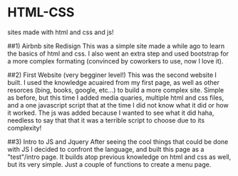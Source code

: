 HTML-CSS
===============

sites made with html and css and js!

##1) Airbnb site Redisign
This was a simple site made a while ago to learn the basics of html and css. I also went an extra step and used bootstrap for a more complex formating (convinced by coworkers to use, now I love it). 

##2) First Website (very begginer level!)
This was the second website I built. I used the knowledge acuaired from my first page, as well as other resorces (bing, books, google, etc...) to build a more complex site. Simple as before, but this time I added media quaries, multiple html and css files, and a one javascript script that at the time I did not know what it did or how it worked. The js was added because I wanted to see what it did haha, needless to say that that it was a terrible script to choose due to its complexity!

##3) Intro to JS and Jquery
After seeing the cool things that could be done with JS I decided to confront the language, and built this page as a "test"/intro page. It builds atop previous knowledge on html and css as well, but its very simple. Just a couple of functions to create a menu page.
